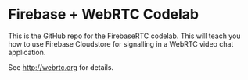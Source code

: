 # Firebase + WebRTC Codelab

This is the GitHub repo for the FirebaseRTC codelab. This will teach you how 
to use Firebase Cloudstore for signalling in a WebRTC video chat application.

See http://webrtc.org for details.